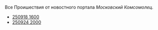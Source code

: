 Все Проишествия от новостного портала *Московский Комсомолец*.

* [250918 1600](250918%201600.md)
* [250924 2000](250924%202000.md)